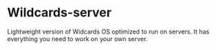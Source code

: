 # Wildcards-server
Lightweight version of Widcards OS optimized to run on servers. It has everything you need to work on your own server.
